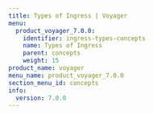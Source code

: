 ```yaml
---
title: Types of Ingress | Voyager
menu:
  product_voyager_7.0.0:
    identifier: ingress-types-concepts
    name: Types of Ingress
    parent: concepts
    weight: 15
product_name: voyager
menu_name: product_voyager_7.0.0
section_menu_id: concepts
info:
  version: 7.0.0
---
```


